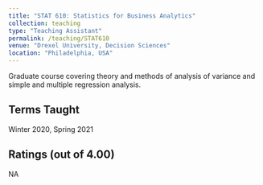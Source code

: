 ```yaml
---
title: "STAT 610: Statistics for Business Analytics"
collection: teaching
type: "Teaching Assistant"
permalink: /teaching/STAT610
venue: "Drexel University, Decision Sciences"
location: "Philadelphia, USA"
---
```


Graduate course covering theory and methods of analysis of variance and simple and multiple regression analysis.

## Terms Taught
Winter 2020, Spring 2021

## Ratings (out of 4.00)
NA
